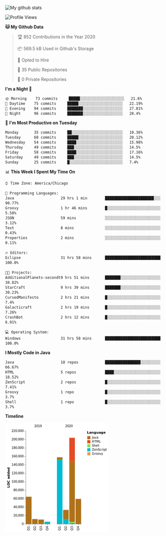 ![My github stats](https://github-readme-stats.vercel.app/api?username=romvoid95&theme=gruvbox&include_all_commits=true&show_icons=true")

<!--START_SECTION:waka-->
![Profile Views](http://img.shields.io/badge/Profile%20Views-3-blue)

**🐱 My Github Data** 

> 🏆 852 Contributions in the Year 2020
 > 
> 📦 569.5 kB Used in Github's Storage 
 > 
> 💼 Opted to Hire
 > 
> 📜 35 Public Repositories 
 > 
> 🔑 0 Private Repositories  
 > 
**I'm a Night 🦉** 

```text
🌞 Morning    73 commits     █████░░░░░░░░░░░░░░░░░░░░   21.6% 
🌆 Daytime    75 commits     █████░░░░░░░░░░░░░░░░░░░░   22.19% 
🌃 Evening    94 commits     ███████░░░░░░░░░░░░░░░░░░   27.81% 
🌙 Night      96 commits     ███████░░░░░░░░░░░░░░░░░░   28.4%

```
📅 **I'm Most Productive on Tuesday** 

```text
Monday       35 commits     ██░░░░░░░░░░░░░░░░░░░░░░░   10.36% 
Tuesday      68 commits     █████░░░░░░░░░░░░░░░░░░░░   20.12% 
Wednesday    54 commits     ████░░░░░░░░░░░░░░░░░░░░░   15.98% 
Thursday     49 commits     ███░░░░░░░░░░░░░░░░░░░░░░   14.5% 
Friday       58 commits     ████░░░░░░░░░░░░░░░░░░░░░   17.16% 
Saturday     49 commits     ███░░░░░░░░░░░░░░░░░░░░░░   14.5% 
Sunday       25 commits     █░░░░░░░░░░░░░░░░░░░░░░░░   7.4%

```


📊 **This Week I Spent My Time On** 

```text
⌚︎ Time Zone: America/Chicago

💬 Programming Languages: 
Java                     29 hrs 1 min        ██████████████████████░░░   90.77% 
Groovy                   1 hr 46 mins        █░░░░░░░░░░░░░░░░░░░░░░░░   5.58% 
JSON                     59 mins             ░░░░░░░░░░░░░░░░░░░░░░░░░   3.12% 
Text                     8 mins              ░░░░░░░░░░░░░░░░░░░░░░░░░   0.43% 
Properties               2 mins              ░░░░░░░░░░░░░░░░░░░░░░░░░   0.11%

🔥 Editors: 
Eclipse                  31 hrs 58 mins      █████████████████████████   100.0%

🐱‍💻 Projects: 
AdditionalPlanets-secondt9 hrs 51 mins       ███████░░░░░░░░░░░░░░░░░░   30.82% 
StarCraft                9 hrs 39 mins       ███████░░░░░░░░░░░░░░░░░░   30.23% 
CursedManifesto          2 hrs 21 mins       █░░░░░░░░░░░░░░░░░░░░░░░░   7.4% 
Galacticraft             2 hrs 19 mins       █░░░░░░░░░░░░░░░░░░░░░░░░   7.26% 
CrashBot                 2 hrs 12 mins       █░░░░░░░░░░░░░░░░░░░░░░░░   6.91%

💻 Operating System: 
Windows                  31 hrs 58 mins      █████████████████████████   100.0%

```

**I Mostly Code in Java** 

```text
Java                     18 repos            ████████████████░░░░░░░░░   66.67% 
HTML                     5 repos             ████░░░░░░░░░░░░░░░░░░░░░   18.52% 
ZenScript                2 repos             █░░░░░░░░░░░░░░░░░░░░░░░░   7.41% 
Groovy                   1 repo              █░░░░░░░░░░░░░░░░░░░░░░░░   3.7% 
Shell                    1 repo              █░░░░░░░░░░░░░░░░░░░░░░░░   3.7%

```


**Timeline**

![Chart not found](https://raw.githubusercontent.com/ROMVoid95/ROMVoid95/master/charts/bar_graph.png) 


<!--END_SECTION:waka-->
